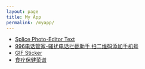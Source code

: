 ```yaml
---
layout: page
title: My App
permalink: /myapp/
---
```


* [Splice Photo-Editor Text][app1]
* [996电话管家-骚扰电话拦截助手 扫二维码添加手机号][app2]
* [GIF Sticker][app3]
* [食疗保健菜谱][app4]

[app1]: https://itunes.apple.com/us/app/id500391676?mt=8
[app2]: https://itunes.apple.com/us/app/id6444603261?mt=8
[app3]: https://itunes.apple.com/us/app/id1156926891?mt=8
[app4]: https://itunes.apple.com/us/app/id394147622?mt=8

